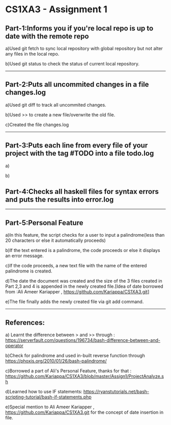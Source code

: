 CS1XA3 - Assignment 1
=====================

## Part-1:Informs you if you're local repo is up to date with the remote repo
a)Used git fetch to sync local repository with global repository but not alter any files in the local repo.

b)Used git status to check the status of current local repository.

---
## Part-2:Puts all uncommited changes in a file changes.log 

a)Used git diff to track all uncommited changes.

b)Used >> to create a new file/overwrite the old file.

c)Created the file changes.log

---
## Part-3:Puts each line from every file of your project with the tag #TODO into a file todo.log

a)

b)

## Part-4:Checks all haskell files for syntax errors and puts the results into error.log

---

## Part-5:Personal Feature

a)In this feature, the script checks for a user to input a palindrome(less than 20 characters or else it automatically proceeds)

b)If the text entered is a palindrome, the code proceeds or else it displays an error message.

c)If the code proceeds, a new text file with the name of the entered palindrome is created.

d)The date the document was created and the size of the 3 files created in Part 2,3 and 4 is appended in the newly created file.[Idea of date borrowed from :Ali Ameer Kariapper , https://github.com/Kariappa/CS1XA3.git]

e)The file finally adds the newly created file via git add command.

---

## References:

a) Learnt the difference between > and >> through : https://serverfault.com/questions/196734/bash-difference-between-and-operator

b)Check for palindrome and used in-built reverse function through https://phoxis.org/2010/01/26/bash-palindrome/

c)Borrowed a part of Ali's Personal Feature, thanks for that : https://github.com/Kariappa/CS1XA3/blob/master/Assign1/ProjectAnalyze.sh

d)Learned how to use IF statements: https://ryanstutorials.net/bash-scripting-tutorial/bash-if-statements.php

e)Special mention to Ali Ameer Kariapper , https://github.com/Kariappa/CS1XA3.git for the concept of date insertion in file.



